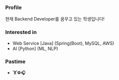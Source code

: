 ### Profile
현재 Backend Developer를 꿈꾸고 있는 학생입니다!
### Interested in
- Web Service [Java] (Spring(Boot), MySQL, AWS)
- AI [Python] (ML, NLP)

### Pastime
- 🏋️⚽🎧
